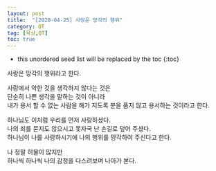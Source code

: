 ```yaml
---
layout: post
title:  "[2020-04-25] 사랑은 망각의 행위"
category: QT
tag: [묵상,QT]
toc: true
---
```

* this unordered seed list will be replaced by the toc
{:toc}

사랑은 망각의 행위라고 한다.<br/>

사랑에서 악한 것을 생각하지 않다는 것은 <br/>
단순히 나쁜 생각을 말하는 것이 아니라<br/>
내가 용서 할 수 없는 사람을 해가 지도록 분을 품지 않고 용서하는 것이라고 한다.

하나님도 이처럼 우리를 먼저 사랑하셨다.<br/>
나의 죄를 묻지도 않으시고 못자국 난 손길로 덮어 주셨다.<br/>
하나님이 나를 사랑하시기에 나의 행위를 망각하여 주신다고 한다.<br/>

나 정말 허물이 많지만<br/>
하나씩 하나씩 나의 감정을 다스려보며 나아가 본다.